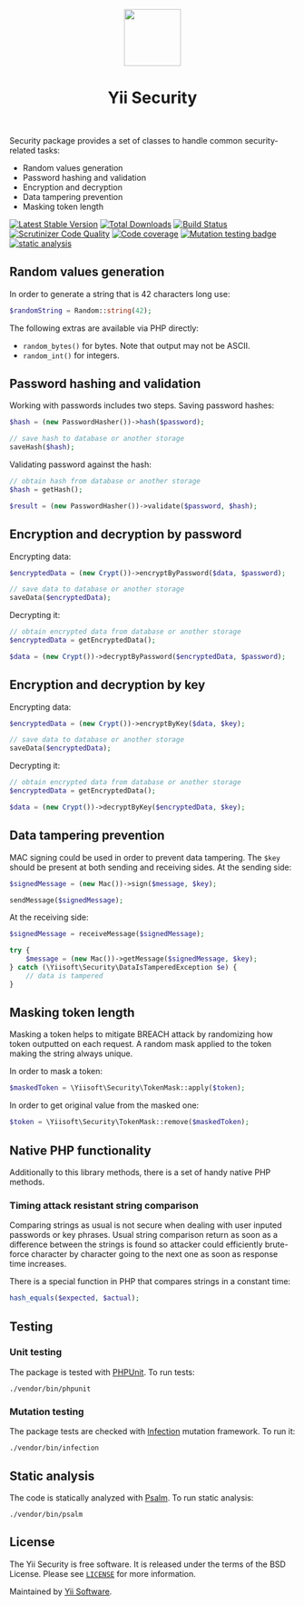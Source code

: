 <p align="center">
    <a href="https://github.com/yiisoft" target="_blank">
        <img src="https://avatars0.githubusercontent.com/u/993323" height="100px">
    </a>
    <h1 align="center">Yii Security</h1>
    <br>
</p>

Security package provides a set of classes to handle common security-related tasks:

- Random values generation
- Password hashing and validation
- Encryption and decryption
- Data tampering prevention
- Masking token length

[![Latest Stable Version](https://poser.pugx.org/yiisoft/security/v/stable.png)](https://packagist.org/packages/yiisoft/security)
[![Total Downloads](https://poser.pugx.org/yiisoft/security/downloads.png)](https://packagist.org/packages/yiisoft/security)
[![Build Status](https://github.com/yiisoft/security/workflows/build/badge.svg)](https://github.com/yiisoft/security/actions)
[![Scrutinizer Code Quality](https://scrutinizer-ci.com/g/yiisoft/security/badges/quality-score.png?b=master)](https://scrutinizer-ci.com/g/yiisoft/security/?branch=master)
[![Code coverage](https://scrutinizer-ci.com/g/yiisoft/security/badges/coverage.png?b=master)](https://scrutinizer-ci.com/g/yiisoft/security/?branch=master)
[![Mutation testing badge](https://img.shields.io/endpoint?style=flat&url=https%3A%2F%2Fbadge-api.stryker-mutator.io%2Fgithub.com%2Fyiisoft%2Fsecurity%2Fmaster)](https://dashboard.stryker-mutator.io/reports/github.com/yiisoft/security/master)
[![static analysis](https://github.com/yiisoft/security/workflows/static%20analysis/badge.svg)](https://github.com/yiisoft/security/actions?query=workflow%3A%22static+analysis%22)


## Random values generation

In order to generate a string that is 42 characters long use:

```php
$randomString = Random::string(42);
```

The following extras are available via PHP directly:

- `random_bytes()` for bytes. Note that output may not be ASCII.
- `random_int()` for integers.

## Password hashing and validation

Working with passwords includes two steps. Saving password hashes:
 
```php
$hash = (new PasswordHasher())->hash($password);

// save hash to database or another storage
saveHash($hash); 
```

Validating password against the hash:

```php
// obtain hash from database or another storage
$hash = getHash();

$result = (new PasswordHasher())->validate($password, $hash); 
```

## Encryption and decryption by password

Encrypting data:

```php
$encryptedData = (new Crypt())->encryptByPassword($data, $password);

// save data to database or another storage
saveData($encryptedData);
```

Decrypting it:

```php
// obtain encrypted data from database or another storage
$encryptedData = getEncryptedData();

$data = (new Crypt())->decryptByPassword($encryptedData, $password);
```

## Encryption and decryption by key

Encrypting data:

```php
$encryptedData = (new Crypt())->encryptByKey($data, $key);

// save data to database or another storage
saveData($encryptedData);
```

Decrypting it:

```php
// obtain encrypted data from database or another storage
$encryptedData = getEncryptedData();

$data = (new Crypt())->decryptByKey($encryptedData, $key);
```

## Data tampering prevention

MAC signing could be used in order to prevent data tampering. The `$key` should be present at both sending and receiving
sides. At the sending side:

```php
$signedMessage = (new Mac())->sign($message, $key);

sendMessage($signedMessage);
```

At the receiving side:

```php
$signedMessage = receiveMessage($signedMessage);

try {
    $message = (new Mac())->getMessage($signedMessage, $key);
} catch (\Yiisoft\Security\DataIsTamperedException $e) {
    // data is tampered
}
```

## Masking token length

Masking a token helps to mitigate BREACH attack by randomizing how token outputted on each request.
A random mask applied to the token making the string always unique.

In order to mask a token:

```php
$maskedToken = \Yiisoft\Security\TokenMask::apply($token);
```

In order to get original value from the masked one:

```php
$token = \Yiisoft\Security\TokenMask::remove($maskedToken);
```

## Native PHP functionality

Additionally to this library methods, there is a set of handy native PHP methods.

### Timing attack resistant string comparison

Comparing strings as usual is not secure when dealing with user inputed passwords or key phrases. Usual string comparison
return as soon as a difference between the strings is found so attacker could efficiently brute-force character by character
going to the next one as soon as response time increases.

There is a special function in PHP that compares strings in a constant time:

```php
hash_equals($expected, $actual);
```

## Testing

### Unit testing

The package is tested with [PHPUnit](https://phpunit.de/). To run tests:

```shell
./vendor/bin/phpunit
```

### Mutation testing

The package tests are checked with [Infection](https://infection.github.io/) mutation framework. To run it:

```shell
./vendor/bin/infection
```

## Static analysis

The code is statically analyzed with [Psalm](https://psalm.dev/). To run static analysis:

```shell
./vendor/bin/psalm
```

## License

The Yii Security is free software. It is released under the terms of the BSD License.
Please see [`LICENSE`](./LICENSE.md) for more information.

Maintained by [Yii Software](https://www.yiiframework.com/).
